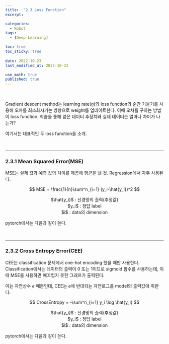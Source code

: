 ```yaml
---
title:  "2.3 Loss Function"
excerpt: 

categories:
  - Robot
tags:
  - [Deep Learning]

toc: true
toc_sticky: true
 
date: 2022-10-23
last_modified_at: 2022-10-23

use_math: true
published: true
---
```


<br>

Gradient descent method는 learning rate($\eta$)와 loss function의 순간 기울기를 사용해 오차를 최소화시키는 방향으로 weight를 업데이트한다. 이때 오차를 구하는 방법이 loss function. 학습을 통해 얻은 데이터 추정치와 실제 데이터는 얼마나 차이가 나는가?

여기서는 대표적인 두 loss function을 소개.

<br>

***

### 2.3.1 Mean Squared Error(MSE)

MSE는 실제 값과 예측 값의 차이를 제곱해 평균을 낸 것. Regression에서 자주 사용된다.

$$
MSE = \frac{1}{n}\sum^n_{i=1} (y_i-\hat{y_i})^2
$$

<center>$\hat{y_i}$ : 신경망의 출력(추정값)</center>
<center>$y_i$ : 정답 label</center>
<center>$i$ : data의 dimension</center>

pytorch에서는 다음과 같이 쓴다.

<script src="https://gist.github.com/younghwanJoo1608/bce17bc81b47254f6465502c90ee97a0.js"></script>

<br>

***

### 2.3.2 Cross Entropy Error(CEE)

CEE는 classification 문제에서 one-hot encoding 했을 때만 사용한다. Classification에서는 데이터의 출력이 0 또는 1이므로 sigmoid 함수를 사용하는데, 이때 MSE를 사용하면 매끄럽지 못한 그래프가 출력된다.

이는 자연상수 $e$ 때문인데, CEE는 $e$에 반대되는 자연로그를 model의 출력값에 취한다.

$$
CrossEntropy = -\sum^n_{i=1} y_i \log \hat{y_i}
$$

<center>$\hat{y_i}$ : 신경망의 출력(추정값)</center>
<center>$y_i$ : 정답 label</center>
<center>$i$ : data의 dimension</center>

pytorch에서는 다음과 같이 쓴다.

<script src="https://gist.github.com/younghwanJoo1608/15dd91463b2f3437e5ea5e400ffb9de8.js"></script>